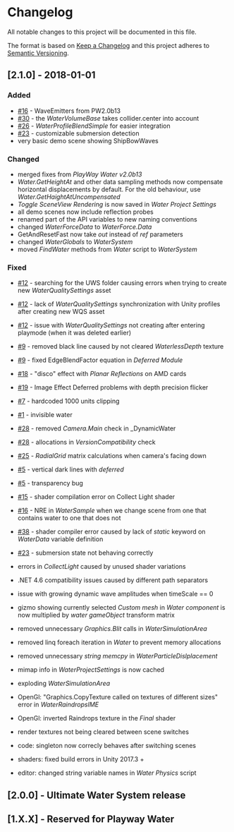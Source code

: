 # Changelog
All notable changes to this project will be documented in this file.

The format is based on [Keep a Changelog](http://keepachangelog.com/en/1.0.0/)
and this project adheres to [Semantic Versioning](http://semver.org/spec/v2.0.0.html).

## [2.1.0] - 2018-01-01

### Added
- [#16](https://github.com/Moonlit-Games/Ultimate-Water-System/issues/16) - WaveEmitters from PW2.0b13
- [#30](https://github.com/Moonlit-Games/Ultimate-Water-System/issues/30) - the _WaterVolumeBase_ takes collider.center into account
- [#26](https://github.com/Moonlit-Games/Ultimate-Water-System/issues/26) - _WaterProfileBlendSimple_ for easier integration
- [#23](https://github.com/Moonlit-Games/Ultimate-Water-System/issues/23) - customizable submersion detection
- very basic demo scene showing ShipBowWaves

### Changed
 - merged fixes from _PlayWay Water v2.0b13_
 - _Water.GetHeightAt_ and other data sampling methods now compensate horizontal displacements by default.
 For the old behaviour, use _Water.GetHaightAtUncompensated_
- _Toggle SceneView Rendering_ is now saved in _Water Project Settings_
- all demo scenes now include reflection probes
- renamed part of the API variables to new naming conventions
- changed _WaterForceData_ to _WaterForce.Data_
- GetAndResetFast now take _out_ instead of _ref_ parameters
- changed _WaterGlobals_ to _WaterSystem_
- moved _FindWater_ methods from _Water_ script to _WaterSystem_

### Fixed
- [#12](https://github.com/Moonlit-Games/Ultimate-Water-System/issues/12) - searching for the UWS folder causing errors when trying to create new _WaterQualitySettings_ asset
- [#12](https://github.com/Moonlit-Games/Ultimate-Water-System/issues/12) - lack of _WaterQualitySettings_ synchronization with Unity profiles after creating new WQS asset
- [#12](https://github.com/Moonlit-Games/Ultimate-Water-System/issues/12) - issue with _WaterQualitySettings_ not creating after entering playmode (when it was deleted earlier)
- [#9](https://github.com/Moonlit-Games/Ultimate-Water-System/issues/9) - removed black line caused by not cleared _WaterlessDepth_ texture
- [#9](https://github.com/Moonlit-Games/Ultimate-Water-System/issues/9) - fixed EdgeBlendFactor equation in _Deferred Module_
- [#18](https://github.com/Moonlit-Games/Ultimate-Water-System/issues/18) - "disco" effect with _Planar Reflections_ on AMD cards
- [#19](https://github.com/Moonlit-Games/Ultimate-Water-System/issues/19) - Image Effect Deferred problems with depth precision flicker
- [#7](https://github.com/Moonlit-Games/Ultimate-Water-System/issues/7) - hardcoded 1000 units clipping
- [#1](https://github.com/Moonlit-Games/Ultimate-Water-System/issues/1) - invisible water
- [#28](https://github.com/Moonlit-Games/Ultimate-Water-System/issues/28) - removed _Camera.Main_ check in _DynamicWater
- [#28](https://github.com/Moonlit-Games/Ultimate-Water-System/issues/28) - allocations in _VersionCompatibility_ check
- [#25](https://github.com/Moonlit-Games/Ultimate-Water-System/issues/25) - _RadialGrid_ matrix calculations when camera's facing down
- [#5](https://github.com/Moonlit-Games/Ultimate-Water-System/issues/5) - vertical dark lines with _deferred_ 
- [#5](https://github.com/Moonlit-Games/Ultimate-Water-System/issues/4) - transparency bug
- [#15](https://github.com/Moonlit-Games/Ultimate-Water-System/issues/15) - shader compilation error on Collect Light shader
- [#16](https://github.com/Moonlit-Games/Ultimate-Water-System/issues/35) - NRE in _WaterSample_ when we change scene from one that contains water to one that does not
- [#38](https://github.com/Moonlit-Games/Ultimate-Water-System/issues/38) - shader compiler error caused by lack of _static_ keyword on _WaterData_ variable definition
- [#23](https://github.com/Moonlit-Games/Ultimate-Water-System/issues/23) - submersion state not behaving correctly

- errors in _CollectLight_ caused by unused shader variations
- .NET 4.6 compatibility issues caused by different path separators
- issue with growing dynamic wave amplitudes when timeScale == 0
- gizmo showing currently selected _Custom mesh_ in _Water component_ is now multiplied by _water gameObject_ transform matrix
- removed unnecessary _Graphics.Blit_ calls in _WaterSimulationArea_
- removed linq foreach iteration in _Water_ to prevent memory allocations
- removed unnecessary _string memcpy_ in _WaterParticleDislplacement_
- mimap info in _WaterProjectSettings_ is now cached
- exploding _WaterSimulationArea_
- OpenGl: "Graphics.CopyTexture called on textures of different sizes" error in _WaterRaindropsIME_
- OpenGl: inverted Raindrops texture in the _Final_ shader
- render textures not being cleared between scene switches
- code: singleton now correcly behaves after switching scenes
- shaders: fixed build errors in Unity 2017.3 +
- editor: changed string variable names in _Water Physics_ script

## [2.0.0] - Ultimate Water System release
## [1.X.X] - Reserved for Playway Water
